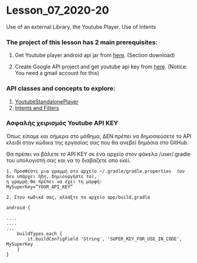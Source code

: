 # Lesson_07_2020-20
Use of an external Library, the Youtube Player. 
Use of Intents

### The project of this lesson has 2 main prerequisites:
1. Get Youtube player android api jar from [here](https://developers.google.com/youtube/android/player/).  (Section download)

2. Create Google API project and get youtube api key from [here](https://console.developers.google.com/). (Notice: You need a gmail account for this)


### API classes and concepts to explore:

1. [YoutubeStandalonePlayer](https://developers.google.com/youtube/android/player/reference/com/google/android/youtube/player/YouTubeStandalonePlayer)
2. [Intents and Filters](https://developer.android.com/guide/components/intents-filters)


### Ασφαλής χειρισμός Youtube API KEY

Όπως είπαμε και σήμερα στο μάθημα, ΔΕΝ πρέπει να δημοσιεύσετε το API κλειδί στον κώδικα της εργασίας σας που θα ανεβεί 
δημόσια στο GitHub.

Θα πρέπει να βάλετε το API ΚΕΥ σε ένα αρχείο στον φάκελο /user/.gradle του υπολογιστή σας και να το διαβάζετε απο εκεί.

```
1. Προσθέστε μια γραμμή στο αρχείο ~/.gradle/gradle.properties  (αν δεν υπάρχει ήδη, δημιουργήστε το), 
η γραμμή θα πρέπει να έχει τη μορφή:
MySuperKey=”YOUR_API_KEY”

2. Στον κωδικά σας, αλλάξτε το αρχείο app/build.gradle 

android {

....
....
...
    buildTypes.each {
        it.buildConfigField 'String', 'SUPER_KEY_FOR_USE_IN_CODE', MySuperKey
    }
}
```

